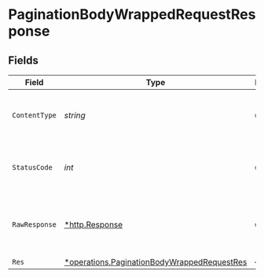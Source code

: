 # PaginationBodyWrappedRequestResponse


## Fields

| Field                                                                                                            | Type                                                                                                             | Required                                                                                                         | Description                                                                                                      |
| ---------------------------------------------------------------------------------------------------------------- | ---------------------------------------------------------------------------------------------------------------- | ---------------------------------------------------------------------------------------------------------------- | ---------------------------------------------------------------------------------------------------------------- |
| `ContentType`                                                                                                    | *string*                                                                                                         | :heavy_check_mark:                                                                                               | HTTP response content type for this operation                                                                    |
| `StatusCode`                                                                                                     | *int*                                                                                                            | :heavy_check_mark:                                                                                               | HTTP response status code for this operation                                                                     |
| `RawResponse`                                                                                                    | [*http.Response](https://pkg.go.dev/net/http#Response)                                                           | :heavy_check_mark:                                                                                               | Raw HTTP response; suitable for custom response parsing                                                          |
| `Res`                                                                                                            | [*operations.PaginationBodyWrappedRequestRes](../../../pkg/models/operations/paginationbodywrappedrequestres.md) | :heavy_minus_sign:                                                                                               | OK                                                                                                               |